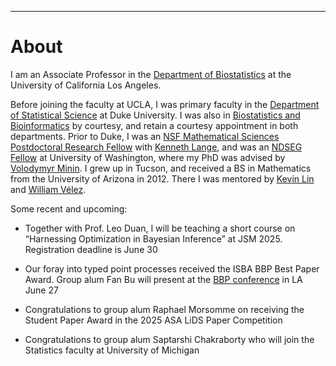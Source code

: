 ---
# [](#header-1)About

I am an Associate Professor in the [Department of Biostatistics](https://ph.ucla.edu/about/faculty-staff-directory/jason-xu) at the University of California Los Angeles.

Before joining the faculty at UCLA, I was primary faculty in the [Department of Statistical Science](https://stat.duke.edu/people/appointed-faculty/primary-faculty) at Duke University. I was also in [Biostatistics and Bioinformatics](https://biostat.duke.edu) by courtesy, and retain a courtesy appointment in both departments. Prior to Duke, I was an  [NSF Mathematical Sciences Postdoctoral Research Fellow](https://www.nsf.gov/awardsearch/showAward?AWD_ID=1606177) with  [Kenneth Lange](https://scholar.google.com/citations?user=AG6N6KMAAAAJ&hl=en), and was an  [NDSEG Fellow](https://www.ams.org/news?news_id=1656) at University of Washington, where my PhD was advised by [Volodymyr Minin](http://vnminin.github.io/). I grew up in Tucson, and received a BS in Mathematics from the University of Arizona in 2012. There I was mentored by [Kevin Lin](http://math.arizona.edu/~klin/index.php) and [William Vélez](http://math.arizona.edu/~velez/).

Some recent and upcoming:

* Together with Prof. Leo Duan, I will be teaching a short course on “Harnessing Optimization in Bayesian Inference” at JSM 2025. Registration deadline is June 30

* Our foray into typed point processes received the ISBA BBP Best Paper Award. Group alum Fan Bu will present at the [BBP conference](https://bnp14.org/bbp2025/) in LA June 27

* Congratulations to group alum Raphael Morsomme on receiving the Student Paper Award in the 2025 ASA LiDS Paper Competition

* Congratulations to group alum Saptarshi Chakraborty who will join the Statistics faculty at University of Michigan

&nbsp;


